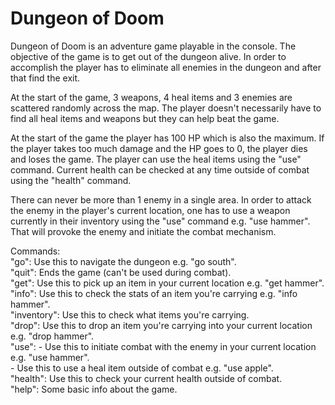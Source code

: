 # Dungeon of Doom

Dungeon of Doom is an adventure game playable in the console. The objective of the game is to get out of the dungeon alive. In order to accomplish the player has to eliminate all enemies in the dungeon and after that find the exit.

At the start of the game, 3 weapons, 4 heal items and 3 enemies are scattered randomly across the map. The player doesn't necessarily have to find all heal items and weapons but they can help beat the game.

At the start of the game the player has 100 HP which is also the maximum. If the player takes too much damage and the HP goes to 0, the player dies and loses the game. The player can use the heal items using the "use" command. Current health can be checked at any time outside of combat using the "health" command.

There can never be more than 1 enemy in a single area. In order to attack the enemy in the player's current location, one has to use a weapon currently in their inventory using the "use" command e.g. "use hammer". That will provoke the enemy and initiate the combat mechanism.

Commands:  <br>
    "go": Use this to navigate the dungeon e.g. "go south".  <br>
    "quit": Ends the game (can't be used during combat).  <br>
    "get": Use this to pick up an item in your current location e.g. "get hammer".  <br>
    "info": Use this to check the stats of an item you're carrying e.g. "info hammer".  <br>
    "inventory": Use this to check what items you're carrying.  <br>
    "drop": Use this to drop an item you're carrying into your current location e.g. "drop hammer".  <br>
    "use": - Use this to initiate combat with the enemy in your current location e.g. "use hammer".  <br>
           - Use this to use a heal item outside of combat e.g. "use apple".  <br>
    "health": Use this to check your current health outside of combat.  <br>
    "help": Some basic info about the game.  <br>

